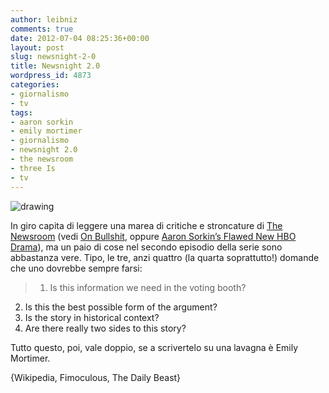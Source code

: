 ```yaml
---
author: leibniz
comments: true
date: 2012-07-04 08:25:36+00:00
layout: post
slug: newsnight-2-0
title: Newsnight 2.0
wordpress_id: 4873
categories:
- giornalismo
- tv
tags:
- aaron sorkin
- emily mortimer
- giornalismo
- newsnight 2.0
- the newsroom
- three Is
- tv
---
```


![drawing](http://leibniz.me/images/uploads/2012/07/nreasel.jpg)

In giro capita di leggere una marea di critiche e stroncature di [The Newsroom](http://en.wikipedia.org/wiki/The_Newsroom_(U.S._TV_series)) (vedi [On Bullshit](http://www.fimoculous.com/archive/post-7200.cfm), oppure [Aaron Sorkin’s Flawed New HBO Drama](http://www.thedailybeast.com/newsweek/2012/06/24/the-newsroom-aaron-sorkin-s-flawed-new-hbo-drama.html)), ma un paio di cose nel secondo episodio della serie sono abbastanza vere. Tipo, le tre, anzi quattro (la quarta soprattutto!) domande che uno dovrebbe sempre farsi:


> 1. Is this information we need in the voting booth?
2. Is this the best possible form of the argument?
3. Is the story in historical context?
4. Are there really two sides to this story?


Tutto questo, poi, vale doppio, se a scrivertelo su una lavagna è Emily Mortimer.

{Wikipedia, Fimoculous, The Daily Beast}
